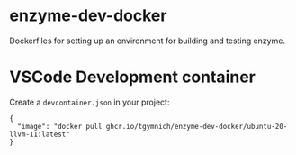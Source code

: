 # enzyme-dev-docker

Dockerfiles for setting up an environment for building and testing enzyme.

# VSCode Development container

Create a `devcontainer.json` in your project:
```
{
  "image": "docker pull ghcr.io/tgymnich/enzyme-dev-docker/ubuntu-20-llvm-11:latest"
}
```
